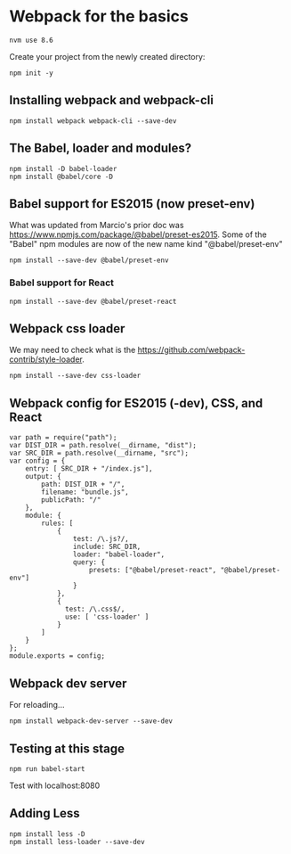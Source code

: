 # Webpack for the basics

```
nvm use 8.6
```

Create your project from the newly created directory:

```
npm init -y
```

## Installing webpack and webpack-cli

```
npm install webpack webpack-cli --save-dev
```

## The Babel, loader and modules?


```
npm install -D babel-loader
npm install @babel/core -D
```

## Babel support for ES2015 (now preset-env)

What was updated from Marcio's prior doc was https://www.npmjs.com/package/@babel/preset-es2015. Some of the "Babel" npm modules are now of the new name kind "@babel/preset-env"

```
npm install --save-dev @babel/preset-env
```

### Babel support for React

```
npm install --save-dev @babel/preset-react
```

## Webpack css loader

We may need to check what is the https://github.com/webpack-contrib/style-loader.

```
npm install --save-dev css-loader
```

## Webpack config for ES2015 (-dev), CSS, and React

```
var path = require("path");
var DIST_DIR = path.resolve(__dirname, "dist");
var SRC_DIR = path.resolve(__dirname, "src");
var config = {
    entry: [ SRC_DIR + "/index.js"],
    output: {
        path: DIST_DIR + "/",
        filename: "bundle.js",
        publicPath: "/"
    },
    module: {
        rules: [
            {
                test: /\.js?/,
                include: SRC_DIR,
                loader: "babel-loader",
                query: {
                    presets: ["@babel/preset-react", "@babel/preset-env"]
                }
            },
            {
              test: /\.css$/,
              use: [ 'css-loader' ]
            }
        ]
    }
};
module.exports = config;

```

## Webpack dev server

For reloading...

```
npm install webpack-dev-server --save-dev
```

## Testing at this stage

```
npm run babel-start
```

Test with localhost:8080

## Adding Less

```
npm install less -D
npm install less-loader --save-dev

```
